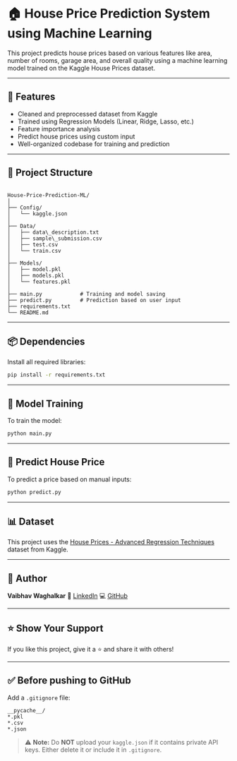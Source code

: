 
# 🏠 House Price Prediction System using Machine Learning

This project predicts house prices based on various features like area, number of rooms, garage area, and overall quality using a machine learning model trained on the Kaggle House Prices dataset.

---

## 🚀 Features
- Cleaned and preprocessed dataset from Kaggle
- Trained using Regression Models (Linear, Ridge, Lasso, etc.)
- Feature importance analysis
- Predict house prices using custom input
- Well-organized codebase for training and prediction

---

## 📁 Project Structure

```

House-Price-Prediction-ML/
│
├── Config/
│   └── kaggle.json
│
├── Data/
│   ├── data\_description.txt
│   ├── sample\_submission.csv
│   ├── test.csv
│   └── train.csv
│
├── Models/
│   ├── model.pkl
│   ├── models.pkl
│   └── features.pkl
│
├── main.py            # Training and model saving
├── predict.py         # Prediction based on user input
├── requirements.txt
└── README.md

````

---

## 📦 Dependencies

Install all required libraries:

```bash
pip install -r requirements.txt
````

---

## 🧠 Model Training

To train the model:

```bash
python main.py
```

---

## 🔮 Predict House Price

To predict a price based on manual inputs:

```bash
python predict.py
```

---

## 📊 Dataset

This project uses the [House Prices - Advanced Regression Techniques](https://www.kaggle.com/competitions/house-prices-advanced-regression-techniques) dataset from Kaggle.

---

## 📌 Author

**Vaibhav Waghalkar**
🔗 [LinkedIn](https://www.linkedin.com/in/vaibhav-waghalkar-848885343/)
💻 [GitHub](https://github.com/Vaibhav-Waghalkar)

---

## ⭐️ Show Your Support

If you like this project, give it a ⭐️ and share it with others!

---

## ✅ Before pushing to GitHub

Add a `.gitignore` file:

```
__pycache__/
*.pkl
*.csv
*.json
```

> ⚠️ **Note:** Do **NOT** upload your `kaggle.json` if it contains private API keys. Either delete it or include it in `.gitignore`.

```
